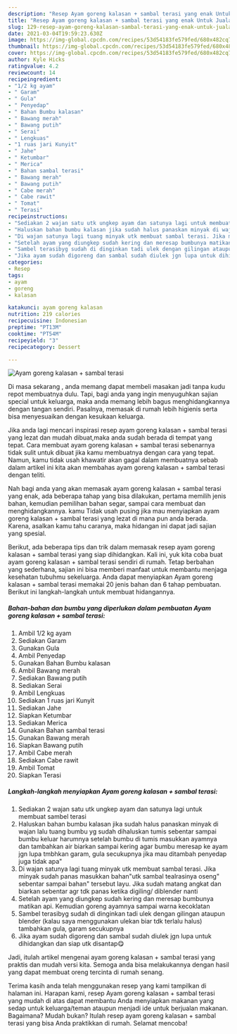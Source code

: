 ```yaml
---
description: "Resep Ayam goreng kalasan + sambal terasi yang enak Untuk Jualan"
title: "Resep Ayam goreng kalasan + sambal terasi yang enak Untuk Jualan"
slug: 129-resep-ayam-goreng-kalasan-sambal-terasi-yang-enak-untuk-jualan
date: 2021-03-04T19:59:23.630Z
image: https://img-global.cpcdn.com/recipes/53d54183fe579fed/680x482cq70/ayam-goreng-kalasan-sambal-terasi-foto-resep-utama.jpg
thumbnail: https://img-global.cpcdn.com/recipes/53d54183fe579fed/680x482cq70/ayam-goreng-kalasan-sambal-terasi-foto-resep-utama.jpg
cover: https://img-global.cpcdn.com/recipes/53d54183fe579fed/680x482cq70/ayam-goreng-kalasan-sambal-terasi-foto-resep-utama.jpg
author: Kyle Hicks
ratingvalue: 4.2
reviewcount: 14
recipeingredient:
- "1/2 kg ayam"
- " Garam"
- " Gula"
- " Penyedap"
- " Bahan Bumbu kalasan"
- " Bawang merah"
- " Bawang putih"
- " Serai"
- " Lengkuas"
- "1 ruas jari Kunyit"
- " Jahe"
- " Ketumbar"
- " Merica"
- " Bahan sambal terasi"
- " Bawang merah"
- " Bawang putih"
- " Cabe merah"
- " Cabe rawit"
- " Tomat"
- " Terasi"
recipeinstructions:
- "Sediakan 2 wajan satu utk ungkep ayam dan satunya lagi untuk membuat sambel terasi"
- "Haluskan bahan bumbu kalasan jika sudah halus panaskan minyak di wajan lalu tuang bumbu yg sudah dihaluskan tumis sebentar sampai bumbu keluar harumnya setelah bumbu di tumis masukkan ayamnya dan tambahkan air biarkan sampai kering agar bumbu meresap ke ayam jgn lupa tmbhkan garam, gula secukupnya jika mau ditambah penyedap juga tidak apa&#34;"
- "Di wajan satunya lagi tuang minyak utk membuat sambal terasi. Jika minyak sudah panas masukkan bahan&#34;utk sambal tealrasinya oseng&#34; sebentar sampai bahan&#34; tersebut layu. Jika sudah matang angkat dan biarkan sebentar agr tdk panas ketika digiling/ diblender nanti"
- "Setelah ayam yang diungkep sudah kering dan meresap bumbunya matikan api. Kemudian goreng ayamnya sampai warna kecoklatan"
- "Sambel terasibyg sudah di dinginkan tadi ulek dengan gilingan ataupun blender (kalau saya menggunakan ulekan biar tdk terlalu halus) tambahkan gula, garam secukupnya"
- "Jika ayam sudah digoreng dan sambal sudah diulek jgn lupa untuk dihidangkan dan siap utk disantap😋"
categories:
- Resep
tags:
- ayam
- goreng
- kalasan

katakunci: ayam goreng kalasan 
nutrition: 219 calories
recipecuisine: Indonesian
preptime: "PT13M"
cooktime: "PT54M"
recipeyield: "3"
recipecategory: Dessert

---
```



![Ayam goreng kalasan + sambal terasi](https://img-global.cpcdn.com/recipes/53d54183fe579fed/680x482cq70/ayam-goreng-kalasan-sambal-terasi-foto-resep-utama.jpg)

Di masa  sekarang , anda memang dapat membeli masakan jadi tanpa kudu repot membuatnya dulu. Tapi, bagi anda yang ingin menyuguhkan sajian special untuk keluarga, maka anda memang lebih bagus menghidangkannya dengan tangan sendiri. Pasalnya, memasak di rumah lebih higienis serta bisa menyesuaikan dengan kesukaan keluarga.

Jika anda lagi mencari inspirasi resep ayam goreng kalasan + sambal terasi yang lezat dan mudah dibuat,maka anda sudah berada di tempat yang tepat. Cara membuat ayam goreng kalasan + sambal terasi  sebenarnya tidak sulit untuk dibuat jika kamu membuatnya dengan cara yang tepat. Namun, kamu tidak usah khawatir akan gagal dalam membuatnya 
sebab dalam artikel ini kita akan membahas ayam goreng kalasan + sambal terasi dengan teliti.  



Nah bagi anda yang akan memasak ayam goreng kalasan + sambal terasi yang enak, ada beberapa tahap yang bisa dilakukan, pertama memilih jenis bahan, kemudian pemilihan bahan segar, sampai cara membuat dan menghidangkannya. kamu Tidak usah pusing jika mau menyiapkan ayam goreng kalasan + sambal terasi yang lezat di mana pun anda berada. Karena, asalkan kamu  tahu caranya, maka hidangan ini dapat jadi sajian yang spesial.

Berikut, ada beberapa tips dan trik dalam memasak resep ayam goreng kalasan + sambal terasi yang siap dihidangkan. Kali ini, yuk kita coba buat ayam goreng kalasan + sambal terasi sendiri di rumah. Tetap berbahan yang sederhana, sajian ini bisa memberi manfaat untuk membantu menjaga kesehatan tubuhmu sekeluarga. Anda dapat menyiapkan Ayam goreng kalasan + sambal terasi memakai 20 jenis bahan dan 6 tahap pembuatan. Berikut ini langkah-langkah untuk membuat hidangannya.

<!--inarticleads1-->

##### Bahan-bahan dan bumbu yang diperlukan dalam pembuatan Ayam goreng kalasan + sambal terasi:

1. Ambil 1/2 kg ayam
1. Sediakan  Garam
1. Gunakan  Gula
1. Ambil  Penyedap
1. Gunakan  Bahan Bumbu kalasan
1. Ambil  Bawang merah
1. Sediakan  Bawang putih
1. Sediakan  Serai
1. Ambil  Lengkuas
1. Sediakan 1 ruas jari Kunyit
1. Sediakan  Jahe
1. Siapkan  Ketumbar
1. Sediakan  Merica
1. Gunakan  Bahan sambal terasi
1. Gunakan  Bawang merah
1. Siapkan  Bawang putih
1. Ambil  Cabe merah
1. Sediakan  Cabe rawit
1. Ambil  Tomat
1. Siapkan  Terasi




<!--inarticleads2-->

##### Langkah-langkah menyiapkan Ayam goreng kalasan + sambal terasi:

1. Sediakan 2 wajan satu utk ungkep ayam dan satunya lagi untuk membuat sambel terasi
1. Haluskan bahan bumbu kalasan jika sudah halus panaskan minyak di wajan lalu tuang bumbu yg sudah dihaluskan tumis sebentar sampai bumbu keluar harumnya setelah bumbu di tumis masukkan ayamnya dan tambahkan air biarkan sampai kering agar bumbu meresap ke ayam jgn lupa tmbhkan garam, gula secukupnya jika mau ditambah penyedap juga tidak apa&#34;
1. Di wajan satunya lagi tuang minyak utk membuat sambal terasi. Jika minyak sudah panas masukkan bahan&#34;utk sambal tealrasinya oseng&#34; sebentar sampai bahan&#34; tersebut layu. Jika sudah matang angkat dan biarkan sebentar agr tdk panas ketika digiling/ diblender nanti
1. Setelah ayam yang diungkep sudah kering dan meresap bumbunya matikan api. Kemudian goreng ayamnya sampai warna kecoklatan
1. Sambel terasibyg sudah di dinginkan tadi ulek dengan gilingan ataupun blender (kalau saya menggunakan ulekan biar tdk terlalu halus) tambahkan gula, garam secukupnya
1. Jika ayam sudah digoreng dan sambal sudah diulek jgn lupa untuk dihidangkan dan siap utk disantap😋




Jadi, itulah artikel mengenai  ayam goreng kalasan + sambal terasi  yang praktis dan mudah versi kita. Semoga anda bisa melakukannya dengan hasil yang dapat membuat oreng tercinta di rumah senang. 

Terima kasih anda telah menggunakan resep yang kami tampilkan di halaman ini. Harapan kami, resep  Ayam goreng kalasan + sambal terasi yang mudah di atas dapat membantu Anda menyiapkan makanan yang sedap untuk keluarga/teman ataupun menjadi ide untuk berjualan makanan. Bagaimana? Mudah bukan? Itulah resep ayam goreng kalasan + sambal terasi yang bisa Anda praktikkan di rumah. Selamat mencoba!

